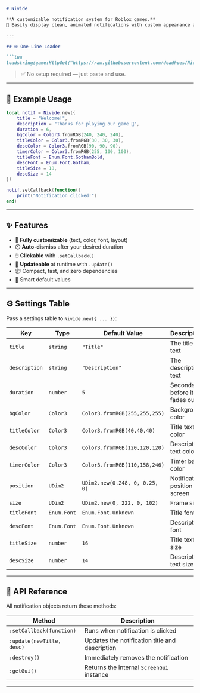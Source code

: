 ```markdown
# Nivide

**A customizable notification system for Roblox games.**  
📢 Easily display clean, animated notifications with custom appearance and interaction.

---

## 🌐 One-Line Loader

```lua
loadstring(game:HttpGet("https://raw.githubusercontent.com/deadhoes/Nivide/refs/heads/main/init.lua"))()
```

> ✅ No setup required — just paste and use.

---

## 🚀 Example Usage

```lua
local notif = Nivide.new({
    title = "Welcome!",
    description = "Thanks for playing our game 🎉",
    duration = 6,
    bgColor = Color3.fromRGB(240, 240, 240),
    titleColor = Color3.fromRGB(30, 30, 30),
    descColor = Color3.fromRGB(90, 90, 90),
    timerColor = Color3.fromRGB(255, 100, 100),
    titleFont = Enum.Font.GothamBold,
    descFont = Enum.Font.Gotham,
    titleSize = 18,
    descSize = 14
})

notif.setCallback(function()
    print("Notification clicked!")
end)
```

---

## ✨ Features

- 🔧 **Fully customizable** (text, color, font, layout)
- ⏲️ **Auto-dismiss** after your desired duration
- 🖱️ **Clickable** with `.setCallback()`
- 🔁 **Updateable** at runtime with `.update()`
- 📦 Compact, fast, and zero dependencies
- 🧠 Smart default values

---

## ⚙️ Settings Table

Pass a settings table to `Nivide.new({ ... })`:

| Key           | Type        | Default Value                    | Description                            |
|---------------|-------------|----------------------------------|----------------------------------------|
| `title`       | `string`    | `"Title"`                        | The title text                         |
| `description` | `string`    | `"Description"`                  | The description text                   |
| `duration`    | `number`    | `5`                              | Seconds before it fades out           |
| `bgColor`     | `Color3`    | `Color3.fromRGB(255,255,255)`    | Background color                       |
| `titleColor`  | `Color3`    | `Color3.fromRGB(40,40,40)`       | Title text color                       |
| `descColor`   | `Color3`    | `Color3.fromRGB(120,120,120)`    | Description text color                 |
| `timerColor`  | `Color3`    | `Color3.fromRGB(110,158,246)`    | Timer bar color                        |
| `position`    | `UDim2`     | `UDim2.new(0.248, 0, 0.25, 0)`   | Notification position on screen        |
| `size`        | `UDim2`     | `UDim2.new(0, 222, 0, 102)`      | Frame size                             |
| `titleFont`   | `Enum.Font` | `Enum.Font.Unknown`              | Title font                             |
| `descFont`    | `Enum.Font` | `Enum.Font.Unknown`              | Description font                       |
| `titleSize`   | `number`    | `16`                             | Title text size                        |
| `descSize`    | `number`    | `14`                             | Description text size                  |

---

## 🧩 API Reference

All notification objects return these methods:

| Method                     | Description                                      |
|----------------------------|--------------------------------------------------|
| `:setCallback(function)`   | Runs when notification is clicked                |
| `:update(newTitle, desc)`  | Updates the notification title and description   |
| `:destroy()`               | Immediately removes the notification             |
| `:getGui()`                | Returns the internal `ScreenGui` instance        |

---
